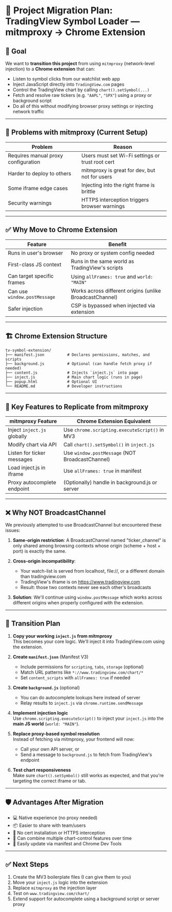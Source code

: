 # 🧠 Project Migration Plan: TradingView Symbol Loader — mitmproxy → Chrome Extension

## 🎯 Goal

We want to **transition this project** from using `mitmproxy` (network-level injection) to a **Chrome extension** that can:
- Listen to symbol clicks from our watchlist web app
- Inject JavaScript directly into `TradingView.com` pages
- Control the TradingView chart by calling `chart().setSymbol(...)`
- Fetch and resolve raw tickers (e.g. `"AAPL"`, `"SPX"`) using a proxy or background script
- Do all of this without modifying browser proxy settings or injecting network traffic

---

## 🚧 Problems with mitmproxy (Current Setup)

| Problem                              | Reason                                           |
|--------------------------------------|--------------------------------------------------|
| Requires manual proxy configuration | Users must set Wi-Fi settings or trust root cert |
| Harder to deploy to others           | mitmproxy is great for dev, but not for users    |
| Some iframe edge cases               | Injecting into the right frame is brittle        |
| Security warnings                    | HTTPS interception triggers browser warnings     |

---

## ✅ Why Move to Chrome Extension

| Feature                      | Benefit                                              |
|------------------------------|------------------------------------------------------|
| Runs in user's browser       | No proxy or system config needed                    |
| First-class JS context       | Runs in the same world as TradingView's scripts     |
| Can target specific frames   | Using `allFrames: true` and `world: "MAIN"`         |
| Can use `window.postMessage` | Works across different origins (unlike BroadcastChannel) |
| Safer injection              | CSP is bypassed when injected via extension         |

---

## 🏗️ Chrome Extension Structure

```plaintext
tv-symbol-extension/
├── manifest.json          # Declares permissions, matches, and scripts
├── background.js          # Optional (can handle fetch proxy if needed)
├── content.js             # Injects `inject.js` into page
├── inject.js              # Main chart logic (runs in page)
├── popup.html             # Optional UI
└── README.md              # Developer instructions
```

---

## 🧩 Key Features to Replicate from mitmproxy

| mitmproxy Feature              | Chrome Extension Equivalent                        |
|-------------------------------|----------------------------------------------------|
| Inject `inject.js` globally   | Use `chrome.scripting.executeScript()` in MV3      |
| Modify chart via API          | Call `chart().setSymbol()` in `inject.js`          |
| Listen for ticker messages    | Use `window.postMessage` (NOT BroadcastChannel)    |
| Load inject.js in iframe      | Use `allFrames: true` in manifest                  |
| Proxy autocomplete endpoint   | (Optionally) handle in background.js or server     |

---

## ❌ Why NOT BroadcastChannel

We previously attempted to use BroadcastChannel but encountered these issues:

1. **Same-origin restriction**: A BroadcastChannel named "ticker_channel" is only shared among browsing contexts whose origin (scheme + host + port) is exactly the same.

2. **Cross-origin incompatibility**: 
   - Your watch-list is served from localhost, file://, or a different domain than tradingview.com
   - TradingView's iframe is on https://www.tradingview.com
   - Result: those two contexts never see each other's broadcasts

3. **Solution**: We'll continue using `window.postMessage` which works across different origins when properly configured with the extension.

---

## 🚀 Transition Plan

1. **Copy your working `inject.js` from mitmproxy**  
   This becomes your core logic. We'll inject it into TradingView.com using the extension.

2. **Create `manifest.json`** (Manifest V3)  
   - Include permissions for `scripting`, `tabs`, `storage` (optional)
   - Match URL patterns like `*://www.tradingview.com/chart/*`
   - Set `content_scripts` with `allFrames: true` if needed

3. **Create `background.js`** (optional)  
   - You can do autocomplete lookups here instead of server
   - Relay results to `inject.js` via `chrome.runtime.sendMessage`

4. **Implement injection logic**  
   Use `chrome.scripting.executeScript()` to inject your `inject.js` into the **main JS world** (`world: "MAIN"`).

5. **Replace proxy-based symbol resolution**  
   Instead of fetching via mitmproxy, your frontend will now:
   - Call your own API server, or
   - Send a message to `background.js` to fetch from TradingView's endpoint

6. **Test chart responsiveness**  
   Make sure `chart().setSymbol()` still works as expected, and that you're targeting the correct iframe or tab.

---

## 🛡️ Advantages After Migration

- 💻 Native experience (no proxy needed)
- 📦 Easier to share with team/users
- 🔐 No cert installation or HTTPS interception
- 🧰 Can combine multiple chart-control features over time
- 🔄 Easily update via manifest and Chrome Dev Tools

---

## ✅ Next Steps

1. Create the MV3 boilerplate files (I can give them to you)
2. Move your `inject.js` logic into the extension
3. Replace `mitmproxy` as the injection layer
4. Test on `www.tradingview.com/chart/`
5. Extend support for autocomplete using a background script or server proxy
